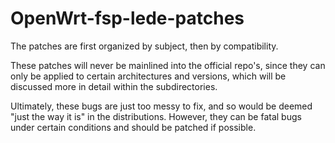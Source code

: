 # OpenWrt-fsp-lede-patches

The patches are first organized by subject, then by compatibility. 

These patches will never be mainlined into the official repo's, since they can only be applied to certain architectures and versions, which will be discussed more in detail within the subdirectories.

Ultimately, these bugs are just too messy to fix, and so would be deemed "just the way it is" in the distributions. However, they can be fatal bugs under certain conditions and should be patched if possible.
